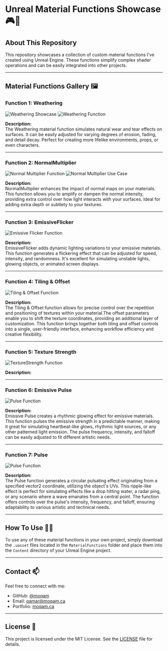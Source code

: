 # Unreal Material Functions Showcase 🎮🎨

## About This Repository

This repository showcases a collection of custom material functions I've created using Unreal Engine. These functions simplify complex shader operations and can be easily integrated into other projects.

---

## Material Functions Gallery 🖼️

### Function 1: Weathering
![Weathering Showcase](images/mohammedqamar_materialfunction_weathering_A.png)
![Weathering Function](images/mohammedqamar_materialfunction_weathering_B.png)

**Description:**  
The Weathering material function simulates natural wear and tear effects on surfaces. It can be easily adjusted for varying degrees of erosion, fading, and detail decay. Perfect for creating more lifelike environments, props, or even characters.

---

### Function 2: NormalMultiplier
![Normal Multiplier Function](images/mohammedqamar_materialfunction_normalMultiplier_A.png)
![Normal Multiplier Use Case](images/mohammedqamar_materialfunction_normalMultiplier_B.png)

**Description:**  
NormalMultiplier enhances the impact of normal maps on your materials. This function allows you to amplify or dampen the normal intensity, providing extra control over how light interacts with your surfaces. Ideal for adding extra depth or subtlety to your textures.

---

### Function 3: EmissiveFlicker
![Emissive Flicker Function](images/mohammedqamar_materialfunction_emissiveflicker_A.png)

**Description:**  
EmissiveFlicker adds dynamic lighting variations to your emissive materials. This function generates a flickering effect that can be adjusted for speed, intensity, and randomness. It's excellent for simulating unstable lights, glowing objects, or animated screen displays.

---

### Function 4: Tiling & Offset
![Tiling & Offset Function](images/mohammedqamar_materialfunction_tiling&offset_A.png)

**Description:**  
The Tiling & Offset function allows for precise control over the repetition and positioning of textures within your material.The offset parameters enable you to shift the texture coordinates, providing an additional layer of customization. This function brings together both tiling and offset controls into a single, user-friendly interface, enhancing workflow efficiency and creative flexibility.

---

### Function 5: Texture Strength
![TextureStrength Function](images/mohammedqamar_materialfunction_TextureStrength_A.png)

**Description:**  


---
### Function 6: Emissive Pulse
![Pulse Function](images/mohammedqamar_materialfunction_emissivePulse_A.png)

**Description:**  
Emissive Pulse creates a rhythmic glowing effect for emissive materials. This function pulses the emissive strength in a predictable manner, making it great for simulating heartbeat-like glows, rhythmic light sources, or any other patterned light emission. The pulse frequency, intensity, and falloff can be easily adjusted to fit different artistic needs.

---
### Function 7: Pulse
![Pulse Function](images/mohammedqamar_materialfunction_emissivePulse_A.png)

**Description:**  
The Pulse function generates a circular pulsating effect originating from a specified vector2 coordinate, utilizing the object's UVs. 
This ripple-like effect is perfect for simulating effects like a drop hitting water, a radar ping, or any scenario where a wave emanates from a central point. The function offers controls over the pulse's intensity, frequency, and falloff, ensuring adaptability to various artistic and technical needs.

---

## How To Use 👨‍💻

To use any of these material functions in your own project, simply download the `.uasset` files located in the `MaterialFunctions` folder and place them into the `Content` directory of your Unreal Engine project.

---

## Contact 📫

Feel free to connect with me:

- GitHub: [@moqam](https://github.com/moqam)
- Email: qamar@moqam.ca
- Portfolio: [moqam.ca](https://moqam.ca)

---

## License 📝

This project is licensed under the MIT License. See the [LICENSE](LICENSE.md) file for details.
